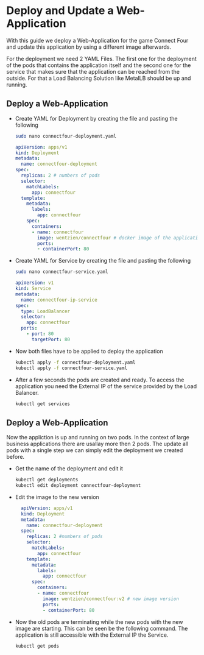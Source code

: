 # Deploy and Update a Web-Application

With this guide we deploy a Web-Application for the game Connect Four and update this application by using a different image afterwards. 

For the deployment we need 2 YAML Files. The first one for the deployment of the pods that contains the application itself and the second one for the service that makes sure that
the application can be reached from the outside. For that a Load Balancing Solution like MetalLB should be up and running.

## Deploy a Web-Application

* Create YAML for Deployment by creating the file and pasting the following

    ```bash
    sudo nano connectfour-deployment.yaml
    ```

    ```yaml
    apiVersion: apps/v1
    kind: Deployment
    metadata:
      name: connectfour-deployment
    spec:
      replicas: 2 # numbers of pods 
      selector:
        matchLabels:
          app: connectfour
      template:
        metadata:
          labels:
            app: connectfour
        spec:
          containers:
          - name: connectfour
            image: wentzien/connectfour # docker image of the application
            ports:
            - containerPort: 80
    ```

* Create YAML for Service by creating the file and pasting the following

    ```bash
    sudo nano connectfour-service.yaml
    ```

    ```yaml
    apiVersion: v1
    kind: Service
    metadata:
      name: connectfour-ip-service
    spec:
      type: LoadBalancer
      selector:
        app: connectfour
      ports:
        - port: 80
          targetPort: 80
    ```

* Now both files have to be applied to deploy the application

    ```bash
    kubectl apply -f connectfour-deployment.yaml
    kubectl apply -f connectfour-service.yaml
    ```

* After a few seconds the pods are created and ready. To access the application you need the External IP of the service provided by the Load Balancer. 

    ```bash
    kubectl get services
    ```

## Deploy a Web-Application

Now the appliction is up and running on two pods. In the context of large business applications there are usallay more then 2 pods. The update all pods with a single step we can
simply edit the deployment we created before.

* Get the name of the deployment and edit it

    ```bash
    kubectl get deployments
    kubectl edit deployment connectfour-deployment
    ```

* Edit the image to the new version

  ```yaml
    apiVersion: apps/v1
    kind: Deployment
    metadata:
      name: connectfour-deployment
    spec:
      replicas: 2 #numbers of pods 
      selector:
        matchLabels:
          app: connectfour
      template:
        metadata:
          labels:
            app: connectfour
        spec:
          containers:
          - name: connectfour
            image: wentzien/connectfour:v2 # new image version
            ports:
            - containerPort: 80
    ```

* Now the old pods are terminating while the new pods with the new image are starting. This can be seen be the following command. The application is still accessible with the External IP
the Service.

    ```bash
    kubectl get pods
    ```